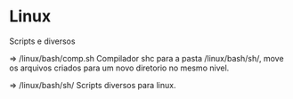 # Linux
Scripts e diversos

=> /linux/bash/comp.sh
Compilador shc para a pasta /linux/bash/sh/, move os arquivos criados para um novo diretorio no mesmo nivel.

=> /linux/bash/sh/
Scripts diversos para linux.

